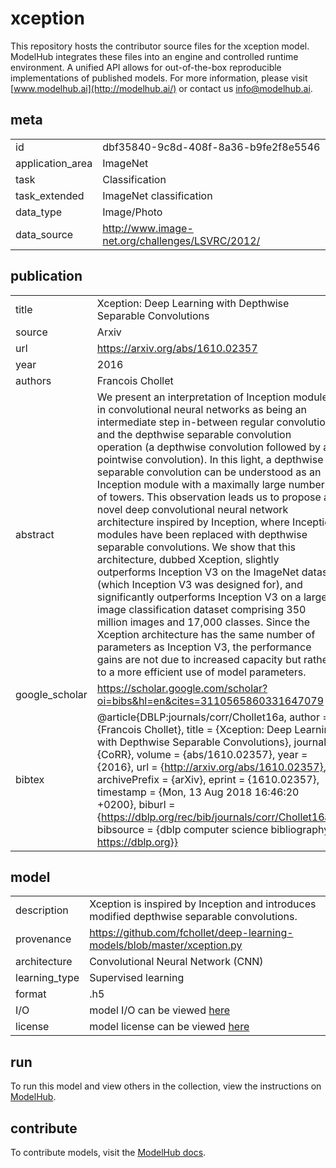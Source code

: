 # xception
This repository hosts the contributor source files for the xception model. ModelHub integrates these files into an engine and controlled runtime environment. A unified API allows for out-of-the-box reproducible implementations of published models. For more information, please visit [www.modelhub.ai](http://modelhub.ai/) or contact us [info@modelhub.ai](mailto:info@modelhub.ai).
## meta
| | |
|-|-|
| id | dbf35840-9c8d-408f-8a36-b9fe2f8e5546 | 
| application_area | ImageNet | 
| task | Classification | 
| task_extended | ImageNet classification | 
| data_type | Image/Photo | 
| data_source | http://www.image-net.org/challenges/LSVRC/2012/ | 
## publication
| | |
|-|-|
| title | Xception: Deep Learning with Depthwise Separable Convolutions | 
| source | Arxiv | 
| url | https://arxiv.org/abs/1610.02357 | 
| year | 2016 | 
| authors | Francois Chollet | 
| abstract | We present an interpretation of Inception modules in convolutional neural networks as being an intermediate step in-between regular convolution and the depthwise separable convolution operation (a depthwise convolution followed by a pointwise convolution). In this light, a depthwise separable convolution can be understood as an Inception module with a maximally large number of towers. This observation leads us to propose a novel deep convolutional neural network architecture inspired by Inception, where Inception modules have been replaced with depthwise separable convolutions. We show that this architecture, dubbed Xception, slightly outperforms Inception V3 on the ImageNet dataset (which Inception V3 was designed for), and significantly outperforms Inception V3 on a larger image classification dataset comprising 350 million images and 17,000 classes. Since the Xception architecture has the same number of parameters as Inception V3, the performance gains are not due to increased capacity but rather to a more efficient use of model parameters. | 
| google_scholar | https://scholar.google.com/scholar?oi=bibs&hl=en&cites=3110565860331647079 | 
| bibtex | @article{DBLP:journals/corr/Chollet16a, author = {Francois Chollet}, title = {Xception: Deep Learning with Depthwise Separable Convolutions}, journal = {CoRR}, volume = {abs/1610.02357}, year = {2016}, url = {http://arxiv.org/abs/1610.02357}, archivePrefix = {arXiv}, eprint = {1610.02357}, timestamp = {Mon, 13 Aug 2018 16:46:20 +0200}, biburl = {https://dblp.org/rec/bib/journals/corr/Chollet16a}, bibsource = {dblp computer science bibliography, https://dblp.org}} | 
## model
| | |
|-|-|
| description | Xception is inspired by Inception and introduces modified depthwise separable convolutions. | 
| provenance | https://github.com/fchollet/deep-learning-models/blob/master/xception.py | 
| architecture | Convolutional Neural Network (CNN) | 
| learning_type | Supervised learning | 
| format | .h5 | 
| I/O | model I/O can be viewed [here](contrib_src/model/config.json) | 
| license | model license can be viewed [here](contrib_src/license/model) | 
## run
To run this model and view others in the collection, view the instructions on [ModelHub](http://app.modelhub.ai/).
## contribute
To contribute models, visit the [ModelHub docs](https://modelhub.readthedocs.io/en/latest/).


